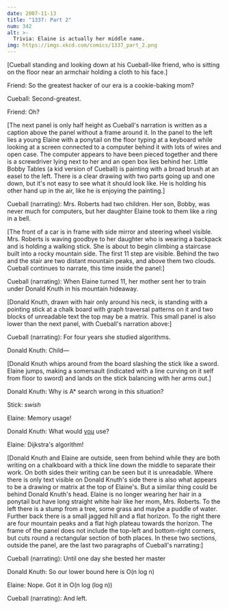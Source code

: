 ```yaml
---
date: 2007-11-13
title: "1337: Part 2"
num: 342
alt: >-
  Trivia: Elaine is actually her middle name.
img: https://imgs.xkcd.com/comics/1337_part_2.png
---
```

[Cueball standing and looking down at his Cueball-like friend, who is sitting on the floor near an armchair holding a cloth to his face.]

Friend: So the greatest hacker of our era is a cookie-baking mom?

Cueball: Second-greatest.

Friend: Oh?

[The next panel is only half height as Cueball's narration is written as a caption above the panel without a frame around it. In the panel to the left lies a young Elaine with a ponytail on the floor typing at a keyboard while looking at a screen connected to a computer behind it with lots of wires and open case. The computer appears to have been pieced together and there is a screwdriver lying next to her and an open box lies behind her. Little Bobby Tables (a kid version of Cueball) is painting with a broad brush at an easel to the left. There is a clear drawing with two parts going up and one down, but it's not easy to see what it should look like. He is holding his other hand up in the air, like he is enjoying the painting.]

Cueball (narrating): Mrs. Roberts had two children. Her son, Bobby, was never much for computers, but her daughter Elaine took to them like a ring in a bell.

[The front of a car is in frame with side mirror and steering wheel visible. Mrs. Roberts is waving goodbye to her daughter who is wearing a backpack and is holding a walking stick. She is about to begin climbing a staircase built into a rocky mountain side. The first 11 step are visible. Behind the two and the stair are two distant mountain peaks, and above them two clouds. Cueball continues to narrate, this time inside the panel:]

Cueball (narrating): When Elaine turned 11, her mother sent her to train under Donald Knuth in his mountain hideaway.

[Donald Knuth, drawn with hair only around his neck, is standing with a pointing stick at a chalk board with graph traversal patterns on it and two blocks of unreadable text the top may be a matrix. This small panel is also lower than the next panel, with Cueball's narration above:]

Cueball (narrating): For four years she studied algorithms.

Donald Knuth: Child—

[Donald Knuth whips around from the board slashing the stick like a sword. Elaine jumps, making a somersault (indicated with a line curving on it self from floor to sword) and lands on the stick balancing with her arms out.]

Donald Knuth: Why is A\* search wrong in this situation?

Stick: *swish*

Elaine: Memory usage!

Donald Knuth: What would <u>you</u> use?

Elaine: Dijkstra's algorithm!

[Donald Knuth and Elaine are outside, seen from behind while they are both writing on a chalkboard with a thick line down the middle to separate their work. On both sides their writing can be seen but it is unreadable. Where there is only text visible on Donald Knuth's side there is also what appears to be a drawing or matrix at the top of Elaine's. But a similar thing could be behind Donald Knuth's head. Elaine is no longer wearing her hair in a ponytail but have long straight white hair like her mom, Mrs. Roberts. To the left there is a stump from a tree, some grass and maybe a puddle of water. Further back there is a small jagged hill and a flat horizon. To the right there are four mountain peaks and a flat high plateau towards the horizon. The frame of the panel does not include the top-left and bottom-right corners, but cuts round a rectangular section of both places. In these two sections, outside the panel, are the last two paragraphs of Cueball's narrating:]

Cueball (narrating): Until one day she bested her master

Donald Knuth: So our lower bound here is O(n log n)

Elaine: Nope. Got it in O(n log (log n))

Cueball (narrating): And left.